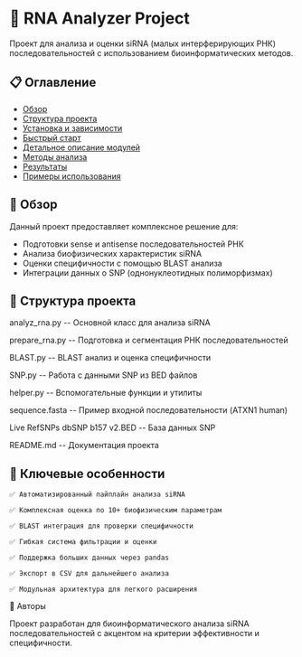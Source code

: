 # 🧬 RNA Analyzer Project

Проект для анализа и оценки siRNA (малых интерферирующих РНК) последовательностей 
с использованием биоинформатических методов.

## 📋 Оглавление

- [Обзор](#обзор)
- [Структура проекта](#структура-проекта)
- [Установка и зависимости](#установка-и-зависимости)
- [Быстрый старт](#быстрый-старт)
- [Детальное описание модулей](#детальное-описание-модулей)
- [Методы анализа](#методы-анализа)
- [Результаты](#результаты)
- [Примеры использования](#примеры-использования)

## 🧪 Обзор

Данный проект предоставляет комплексное решение для:
- Подготовки sense и antisense последовательностей РНК
- Анализа биофизических характеристик siRNA
- Оценки специфичности с помощью BLAST анализа
- Интеграции данных о SNP (однонуклеотидных полиморфизмах)

## 📁 Структура проекта

analyz_rna.py -- Основной класс для анализа siRNA

prepare_rna.py -- Подготовка и сегментация РНК последовательностей

BLAST.py -- BLAST анализ и оценка специфичности

SNP.py -- Работа с данными SNP из BED файлов

helper.py -- Вспомогательные функции и утилиты

sequence.fasta -- Пример входной последовательности (ATXN1 human)

Live RefSNPs dbSNP b157 v2.BED -- База данных SNP

README.md -- Документация проекта

## 🎯 Ключевые особенности

    ✅ Автоматизированный пайплайн анализа siRNA

    ✅ Комплексная оценка по 10+ биофизическим параметрам

    ✅ BLAST интеграция для проверки специфичности

    ✅ Гибкая система фильтрации и оценки

    ✅ Поддержка больших данных через pandas

    ✅ Экспорт в CSV для дальнейшего анализа

    ✅ Модульная архитектура для легкого расширения

👥 Авторы

Проект разработан для биоинформатического анализа siRNA последовательностей с акцентом на критерии эффективности и специфичности.